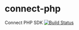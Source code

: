 # connect-php
Connect PHP SDK
[![Build Status](https://travis-ci.org/getconnect/connect-php.svg)](https://travis-ci.org/getconnect/connect-php)
